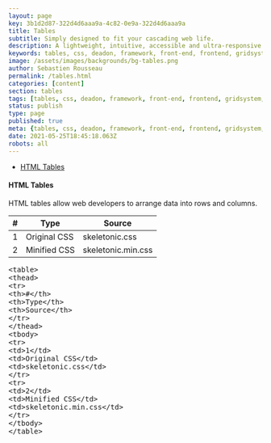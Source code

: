 ```yaml
---
layout: page
key: 3b1d2d87-322d4d6aaa9a-4c82-0e9a-322d4d6aaa9a
title: Tables
subtitle: Simply designed to fit your cascading web life.
description: A lightweight, intuitive, accessible and ultra-responsive CSS Framework to streamline your Digital and Mobile Web development needs.
keywords: tables, css, deadon, framework, front-end, frontend, gridsystem, lightweight, mobile-first, modern, responsive, semantic, skeletonic, skeletonic.css, style-agnostic
image: /assets/images/backgrounds/bg-tables.png
author: Sebastien Rousseau
permalink: /tables.html
categories: [content]
section: tables
tags: [tables, css, deadon, framework, front-end, frontend, gridsystem, lightweight, mobile-first, modern, responsive, semantic, skeletonic, skeletonic.css, style-agnostic]
status: publish
type: page
published: true
meta: {tables, css, deadon, framework, front-end, frontend, gridsystem, lightweight, mobile-first, modern, responsive, semantic, skeletonic, skeletonic.css, style-agnostic}
date: 2021-05-25T18:45:18.063Z
robots: all
---
```


<!-- Table -->
<section class="grid-flex text-left">
    <div class="flex-4">
        <nav class="nav-page" aria-label="{{page.title}} Navigation"> 
            <ul class="nav"> 
                <li><a href="#{{'HTML Tables' | downcase | replace: ' ', '-' }}">HTML Tables</a></li>
            </ul> 
        </nav>
    </div>
    <div class="flex-8" markdown="1"> 

#### HTML Tables

HTML tables allow web developers to arrange data into rows and columns.

<table>
    <thead>
        <tr>
            <th>#</th>
            <th>Type</th>
            <th>Source</th>
        </tr>
    </thead>
    <tbody>
        <tr>
            <td>1</td>
            <td>Original CSS</td>
            <td>skeletonic.css</td>
        </tr>
        <tr>
            <td>2</td>
            <td>Minified CSS</td>
            <td>skeletonic.min.css</td>
        </tr>
    </tbody>
</table>

<pre>&lt;table&gt;&#10;&lt;thead&gt;&#10;&lt;tr&gt;&#10;&lt;th&gt;#&lt;/th&gt;&#10;&lt;th&gt;Type&lt;/th&gt;&#10;&lt;th&gt;Source&lt;/th&gt;&#10;&lt;/tr&gt;&#10;&lt;/thead&gt;&#10;&lt;tbody&gt;&#10;&lt;tr&gt;&#10;&lt;td&gt;1&lt;/td&gt;&#10;&lt;td&gt;Original CSS&lt;/td&gt;&#10;&lt;td&gt;skeletonic.css&lt;/td&gt;&#10;&lt;/tr&gt;&#10;&lt;tr&gt;&#10;&lt;td&gt;2&lt;/td&gt;&#10;&lt;td&gt;Minified CSS&lt;/td&gt;&#10;&lt;td&gt;skeletonic.min.css&lt;/td&gt;&#10;&lt;/tr&gt;&#10;&lt;/tbody&gt;&#10;&lt;/table&gt;</pre>

</div>
</section>
<!-- End Table -->
